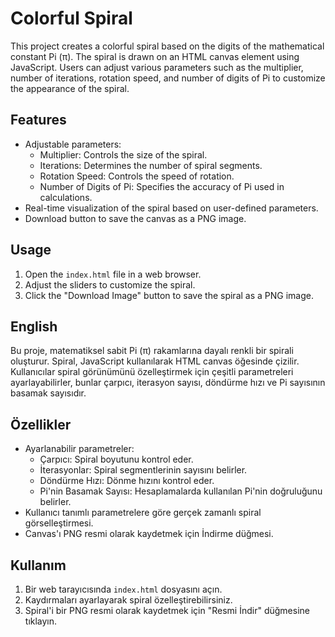 # Colorful Spiral

This project creates a colorful spiral based on the digits of the mathematical constant Pi (π). The spiral is drawn on an HTML canvas element using JavaScript. Users can adjust various parameters such as the multiplier, number of iterations, rotation speed, and number of digits of Pi to customize the appearance of the spiral.

## Features

- Adjustable parameters:
  - Multiplier: Controls the size of the spiral.
  - Iterations: Determines the number of spiral segments.
  - Rotation Speed: Controls the speed of rotation.
  - Number of Digits of Pi: Specifies the accuracy of Pi used in calculations.
- Real-time visualization of the spiral based on user-defined parameters.
- Download button to save the canvas as a PNG image.

## Usage

1. Open the `index.html` file in a web browser.
2. Adjust the sliders to customize the spiral.
3. Click the "Download Image" button to save the spiral as a PNG image.

## English

Bu proje, matematiksel sabit Pi (π) rakamlarına dayalı renkli bir spirali oluşturur. Spiral, JavaScript kullanılarak HTML canvas öğesinde çizilir. Kullanıcılar spiral görünümünü özelleştirmek için çeşitli parametreleri ayarlayabilirler, bunlar çarpıcı, iterasyon sayısı, döndürme hızı ve Pi sayısının basamak sayısıdır.

## Özellikler

- Ayarlanabilir parametreler:
  - Çarpıcı: Spiral boyutunu kontrol eder.
  - İterasyonlar: Spiral segmentlerinin sayısını belirler.
  - Döndürme Hızı: Dönme hızını kontrol eder.
  - Pi'nin Basamak Sayısı: Hesaplamalarda kullanılan Pi'nin doğruluğunu belirler.
- Kullanıcı tanımlı parametrelere göre gerçek zamanlı spiral görselleştirmesi.
- Canvas'ı PNG resmi olarak kaydetmek için İndirme düğmesi.

## Kullanım

1. Bir web tarayıcısında `index.html` dosyasını açın.
2. Kaydırmaları ayarlayarak spiral özelleştirebilirsiniz.
3. Spiral'i bir PNG resmi olarak kaydetmek için "Resmi İndir" düğmesine tıklayın.
